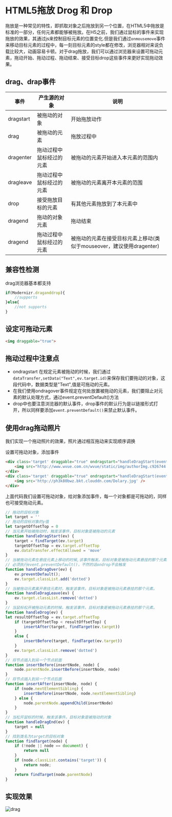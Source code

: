 # HTML5拖放 Drog 和 Drop

拖放是一种常见的特性，即抓取对象之后拖放到另一个位置，在HTML5中拖放是标准的一部分，任何元素都能够被拖放。在H5之前，我们通过鼠标的事件来实现拖放的效果，其通过js来控制目标元素的位置变化.但是我们通过`onmousemove`事件来移动目标元素的过程中，每一刻目标元素的style都在修改，浏览器相对来说负载比较大，动画容易卡顿。对于drag拖放，我们可以通过浏览器来设置可拖动元素，拖动开始、拖动过程、拖动结束、接受目标drop这些事件来更好实现拖动效果。

## drag、drap事件

|事件|产生源的对象|说明
---|---|---
|dragstart|被拖动的对象|开始拖放动作
|drag|被拖动的元素|拖放过程中
|dragenter|拖动过程中鼠标经过的元素|被拖动的元素开始进入本元素的范围内
|dragleave|拖动过程中鼠标经过的元素|被拖动的元素离开本元素的范围
|drop|接受拖放目标的元素|有其他元素拖放到了本元素中
|dragend|拖动的对象元素|拖动结束
|dragend|拖动过程中鼠标经过的元素|被拖动的元素在接受目标元素上移动(类似于mouseover，建议使用dragenter)

## 兼容性检测

drag浏览器基本都支持

```js
if(Modernizr.draganddrop){
    //supports
}else{
    //not supports
}
```

## 设定可拖动元素

```html
<img draggable="true">
```

## 拖动过程中注意点

- ondragstart 在规定元素被拖动的时候，我们通过`dataTransfer,setData("Text",ev.target.id)`来保存我们要拖动的对象，这段代码中，数据类型是"Text",值是可拖动的元素。
- 在我们使用ondragover事件规定在何处放置被拖动的元素，我们要阻止对元素的默认处理方式，通过event.preventDefault()方法
- drop中也要注意浏览器的默认事件，drop事件的默认行为是以链接形式打开，所以同样要添加`event.preventDefault()`来禁止默认事件。

## 使用drag拖动照片

我们实现一个拖动照片的效果，照片通过相互拖动来实现顺序调换

设置可拖动对象，添加事件

```html
<div class='target' draggable="true" ondragstart="handleDragStart(event)" ondragleave="handleDragLeave(event)" ondrop='handleDrog(event)' ondragover="handleDragOver(event)" ondragend='handleDragEnd(event)'>
    <img src="http://www.wvue.com.cn/wvue/static/img/authorImg.c926744.jpg" alt="1">
</div>
<div class='target' draggable="true" ondragstart="handleDragStart(event)" ondragleave="handleDragLeave(event)" ondrop='handleDrog(event)' ondragover="handleDragOver(event)">
    <img src='http://ph3k80bwz.bkt.clouddn.com/Dolary.jpg' />
</div>
```

上面代码我们设置可拖动对象，给对象添加事件，每一个对象都是可拖动的，同样也可接受拖动元素。

```js
// 拖动的目标对象
let target = ''
// 拖动的目标对象的y值
let targetOffsetTop = 0
// 当元素开始被拖动时，触发该事件，目标对象是被拖动的元素
function handleDragStart(ev) {
    target = findTarget(ev.target)
    targetOffsetTop = ev.target.offsetTop
    ev.dataTransfer.effectAllowed = 'move'
}
// 当被拖动元素在悬挂元素上移动的时候,该事件触发。目标对象是被拖动元素悬挂的那个元素。
// 必须执行event.preventDefault()，不然的话ondrop不会触发
function handleDragOver(ev) {
    ev.preventDefault();
    ev.target.classList.add('dotted')
}
// 当被拖动元素离开悬挂元素时，触发该事件。目标对象是被拖动元素悬挂的那个元素。
function handleDragLeave(ev) {
    ev.target.classList.remove('dotted')
}
// 当鼠标松开被拖动元素的时候，触发该事件。目标对象是被拖动元素悬挂的那个元素。
function handleDrog(ev) {
let resultOffsetTop = ev.target.offsetTop
    if (targetOffsetTop < resultOffsetTop) {
        insertAfter(target, findTarget(ev.target))
    }
    else {
        insertBefore(target, findTarget(ev.target))
    }
    ev.target.classList.remove('dotted')
}
// 将节点插入到另一个节点前面
function insertBefore(insertNode, node) {
    node.parentNode.insertBefore(insertNode, node)
}
// 将节点插入到另一个节点后面
function insertAfter(insertNode, node) {
    if (node.nextElementSibling) {
        insertBefore(insertNode, node.nextElementSibling)
    } else {
        node.parentNode.appendChild(insertNode)
    }
}
// 当松开鼠标的时候，触发该事件。目标对象是被拖动的对象
function handleDragEnd(ev) {
    target = null
}
// 找到类名为target的目标对象
function findTarget(node) {
    if (!node || node == document) {
        return null
    }
    if (node.classList.contains('target')) {
        return node;
    }
    return findTarget(node.parentNode)
}
```

## 实现效果

![drag](http://ph3k80bwz.bkt.clouddn.com/drag.gif)
